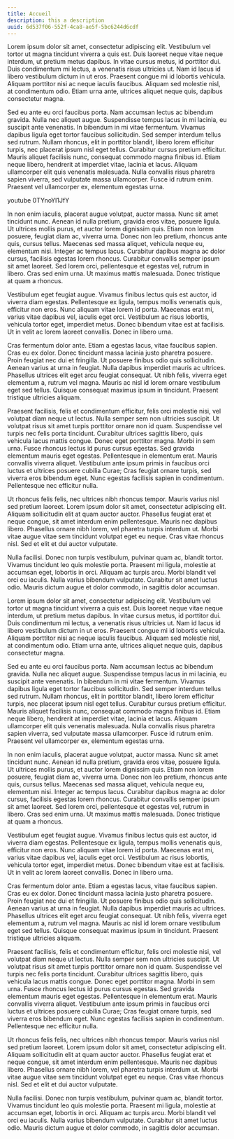 ```yaml
---
title: Accueil
description: this a description
uuid: 6d537f06-552f-4ca8-ae5f-5bc6244d6cdf
---
```

Lorem ipsum dolor sit amet, consectetur adipiscing elit. Vestibulum vel tortor ut magna tincidunt viverra a quis est. Duis laoreet neque vitae neque interdum, ut pretium metus dapibus. In vitae cursus metus, id porttitor dui. Duis condimentum mi lectus, a venenatis risus ultricies ut. Nam id lacus id libero vestibulum dictum in ut eros. Praesent congue mi id lobortis vehicula. Aliquam porttitor nisi ac neque iaculis faucibus. Aliquam sed molestie nisl, at condimentum odio. Etiam urna ante, ultrices aliquet neque quis, dapibus consectetur magna.

Sed eu ante eu orci faucibus porta. Nam accumsan lectus ac bibendum gravida. Nulla nec aliquet augue. Suspendisse tempus lacus in mi lacinia, eu suscipit ante venenatis. In bibendum in mi vitae fermentum. Vivamus dapibus ligula eget tortor faucibus sollicitudin. Sed semper interdum tellus sed rutrum. Nullam rhoncus, elit in porttitor blandit, libero lorem efficitur turpis, nec placerat ipsum nisl eget tellus. Curabitur cursus pretium efficitur. Mauris aliquet facilisis nunc, consequat commodo magna finibus id. Etiam neque libero, hendrerit at imperdiet vitae, lacinia et lacus. Aliquam ullamcorper elit quis venenatis malesuada. Nulla convallis risus pharetra sapien viverra, sed vulputate massa ullamcorper. Fusce id rutrum enim. Praesent vel ullamcorper ex, elementum egestas urna.

youtube 0TYnoYl1JfY

In non enim iaculis, placerat augue volutpat, auctor massa. Nunc sit amet tincidunt nunc. Aenean id nulla pretium, gravida eros vitae, posuere ligula. Ut ultrices mollis purus, et auctor lorem dignissim quis. Etiam non lorem posuere, feugiat diam ac, viverra urna. Donec non leo pretium, rhoncus ante quis, cursus tellus. Maecenas sed massa aliquet, vehicula neque eu, elementum nisi. Integer ac tempus lacus. Curabitur dapibus magna ac dolor cursus, facilisis egestas lorem rhoncus. Curabitur convallis semper ipsum sit amet laoreet. Sed lorem orci, pellentesque et egestas vel, rutrum in libero. Cras sed enim urna. Ut maximus mattis malesuada. Donec tristique at quam a rhoncus.

Vestibulum eget feugiat augue. Vivamus finibus lectus quis est auctor, id viverra diam egestas. Pellentesque ex ligula, tempus mollis venenatis quis, efficitur non eros. Nunc aliquam vitae lorem id porta. Maecenas erat mi, varius vitae dapibus vel, iaculis eget orci. Vestibulum ac risus lobortis, vehicula tortor eget, imperdiet metus. Donec bibendum vitae est at facilisis. Ut in velit ac lorem laoreet convallis. Donec in libero urna.

Cras fermentum dolor ante. Etiam a egestas lacus, vitae faucibus sapien. Cras eu ex dolor. Donec tincidunt massa lacinia justo pharetra posuere. Proin feugiat nec dui et fringilla. Ut posuere finibus odio quis sollicitudin. Aenean varius at urna in feugiat. Nulla dapibus imperdiet mauris ac ultrices. Phasellus ultrices elit eget arcu feugiat consequat. Ut nibh felis, viverra eget elementum a, rutrum vel magna. Mauris ac nisl id lorem ornare vestibulum eget sed tellus. Quisque consequat maximus ipsum in tincidunt. Praesent tristique ultricies aliquam.

Praesent facilisis, felis et condimentum efficitur, felis orci molestie nisi, vel volutpat diam neque ut lectus. Nulla semper sem non ultricies suscipit. Ut volutpat risus sit amet turpis porttitor ornare non id quam. Suspendisse vel turpis nec felis porta tincidunt. Curabitur ultrices sagittis libero, quis vehicula lacus mattis congue. Donec eget porttitor magna. Morbi in sem urna. Fusce rhoncus lectus id purus cursus egestas. Sed gravida elementum mauris eget egestas. Pellentesque in elementum erat. Mauris convallis viverra aliquet. Vestibulum ante ipsum primis in faucibus orci luctus et ultrices posuere cubilia Curae; Cras feugiat ornare turpis, sed viverra eros bibendum eget. Nunc egestas facilisis sapien in condimentum. Pellentesque nec efficitur nulla.

Ut rhoncus felis felis, nec ultrices nibh rhoncus tempor. Mauris varius nisl sed pretium laoreet. Lorem ipsum dolor sit amet, consectetur adipiscing elit. Aliquam sollicitudin elit at quam auctor auctor. Phasellus feugiat erat et neque congue, sit amet interdum enim pellentesque. Mauris nec dapibus libero. Phasellus ornare nibh lorem, vel pharetra turpis interdum ut. Morbi vitae augue vitae sem tincidunt volutpat eget eu neque. Cras vitae rhoncus nisl. Sed et elit et dui auctor vulputate.

Nulla facilisi. Donec non turpis vestibulum, pulvinar quam ac, blandit tortor. Vivamus tincidunt leo quis molestie porta. Praesent mi ligula, molestie at accumsan eget, lobortis in orci. Aliquam ac turpis arcu. Morbi blandit vel orci eu iaculis. Nulla varius bibendum vulputate. Curabitur sit amet luctus odio. Mauris dictum augue et dolor commodo, in sagittis dolor accumsan.

Lorem ipsum dolor sit amet, consectetur adipiscing elit. Vestibulum vel tortor ut magna tincidunt viverra a quis est. Duis laoreet neque vitae neque interdum, ut pretium metus dapibus. In vitae cursus metus, id porttitor dui. Duis condimentum mi lectus, a venenatis risus ultricies ut. Nam id lacus id libero vestibulum dictum in ut eros. Praesent congue mi id lobortis vehicula. Aliquam porttitor nisi ac neque iaculis faucibus. Aliquam sed molestie nisl, at condimentum odio. Etiam urna ante, ultrices aliquet neque quis, dapibus consectetur magna.

Sed eu ante eu orci faucibus porta. Nam accumsan lectus ac bibendum gravida. Nulla nec aliquet augue. Suspendisse tempus lacus in mi lacinia, eu suscipit ante venenatis. In bibendum in mi vitae fermentum. Vivamus dapibus ligula eget tortor faucibus sollicitudin. Sed semper interdum tellus sed rutrum. Nullam rhoncus, elit in porttitor blandit, libero lorem efficitur turpis, nec placerat ipsum nisl eget tellus. Curabitur cursus pretium efficitur. Mauris aliquet facilisis nunc, consequat commodo magna finibus id. Etiam neque libero, hendrerit at imperdiet vitae, lacinia et lacus. Aliquam ullamcorper elit quis venenatis malesuada. Nulla convallis risus pharetra sapien viverra, sed vulputate massa ullamcorper. Fusce id rutrum enim. Praesent vel ullamcorper ex, elementum egestas urna.

In non enim iaculis, placerat augue volutpat, auctor massa. Nunc sit amet tincidunt nunc. Aenean id nulla pretium, gravida eros vitae, posuere ligula. Ut ultrices mollis purus, et auctor lorem dignissim quis. Etiam non lorem posuere, feugiat diam ac, viverra urna. Donec non leo pretium, rhoncus ante quis, cursus tellus. Maecenas sed massa aliquet, vehicula neque eu, elementum nisi. Integer ac tempus lacus. Curabitur dapibus magna ac dolor cursus, facilisis egestas lorem rhoncus. Curabitur convallis semper ipsum sit amet laoreet. Sed lorem orci, pellentesque et egestas vel, rutrum in libero. Cras sed enim urna. Ut maximus mattis malesuada. Donec tristique at quam a rhoncus.

Vestibulum eget feugiat augue. Vivamus finibus lectus quis est auctor, id viverra diam egestas. Pellentesque ex ligula, tempus mollis venenatis quis, efficitur non eros. Nunc aliquam vitae lorem id porta. Maecenas erat mi, varius vitae dapibus vel, iaculis eget orci. Vestibulum ac risus lobortis, vehicula tortor eget, imperdiet metus. Donec bibendum vitae est at facilisis. Ut in velit ac lorem laoreet convallis. Donec in libero urna.

Cras fermentum dolor ante. Etiam a egestas lacus, vitae faucibus sapien. Cras eu ex dolor. Donec tincidunt massa lacinia justo pharetra posuere. Proin feugiat nec dui et fringilla. Ut posuere finibus odio quis sollicitudin. Aenean varius at urna in feugiat. Nulla dapibus imperdiet mauris ac ultrices. Phasellus ultrices elit eget arcu feugiat consequat. Ut nibh felis, viverra eget elementum a, rutrum vel magna. Mauris ac nisl id lorem ornare vestibulum eget sed tellus. Quisque consequat maximus ipsum in tincidunt. Praesent tristique ultricies aliquam.

Praesent facilisis, felis et condimentum efficitur, felis orci molestie nisi, vel volutpat diam neque ut lectus. Nulla semper sem non ultricies suscipit. Ut volutpat risus sit amet turpis porttitor ornare non id quam. Suspendisse vel turpis nec felis porta tincidunt. Curabitur ultrices sagittis libero, quis vehicula lacus mattis congue. Donec eget porttitor magna. Morbi in sem urna. Fusce rhoncus lectus id purus cursus egestas. Sed gravida elementum mauris eget egestas. Pellentesque in elementum erat. Mauris convallis viverra aliquet. Vestibulum ante ipsum primis in faucibus orci luctus et ultrices posuere cubilia Curae; Cras feugiat ornare turpis, sed viverra eros bibendum eget. Nunc egestas facilisis sapien in condimentum. Pellentesque nec efficitur nulla.

Ut rhoncus felis felis, nec ultrices nibh rhoncus tempor. Mauris varius nisl sed pretium laoreet. Lorem ipsum dolor sit amet, consectetur adipiscing elit. Aliquam sollicitudin elit at quam auctor auctor. Phasellus feugiat erat et neque congue, sit amet interdum enim pellentesque. Mauris nec dapibus libero. Phasellus ornare nibh lorem, vel pharetra turpis interdum ut. Morbi vitae augue vitae sem tincidunt volutpat eget eu neque. Cras vitae rhoncus nisl. Sed et elit et dui auctor vulputate.

Nulla facilisi. Donec non turpis vestibulum, pulvinar quam ac, blandit tortor. Vivamus tincidunt leo quis molestie porta. Praesent mi ligula, molestie at accumsan eget, lobortis in orci. Aliquam ac turpis arcu. Morbi blandit vel orci eu iaculis. Nulla varius bibendum vulputate. Curabitur sit amet luctus odio. Mauris dictum augue et dolor commodo, in sagittis dolor accumsan.
